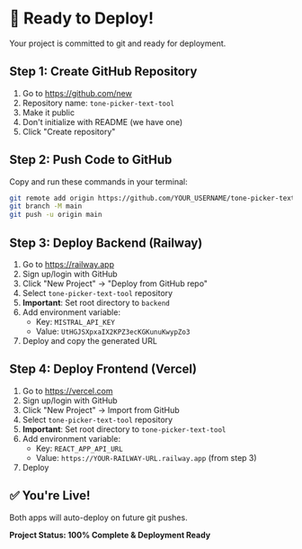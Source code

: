 # 🚀 Ready to Deploy!

Your project is committed to git and ready for deployment.

## Step 1: Create GitHub Repository

1. Go to https://github.com/new
2. Repository name: `tone-picker-text-tool`
3. Make it public
4. Don't initialize with README (we have one)
5. Click "Create repository"

## Step 2: Push Code to GitHub

Copy and run these commands in your terminal:

```bash
git remote add origin https://github.com/YOUR_USERNAME/tone-picker-text-tool.git
git branch -M main
git push -u origin main
```

## Step 3: Deploy Backend (Railway)

1. Go to https://railway.app
2. Sign up/login with GitHub
3. Click "New Project" → "Deploy from GitHub repo"
4. Select `tone-picker-text-tool` repository
5. **Important**: Set root directory to `backend`
6. Add environment variable:
   - Key: `MISTRAL_API_KEY`
   - Value: `UtHGJSXpxaIX2KPZ3ecKGKunuKwypZo3`
7. Deploy and copy the generated URL

## Step 4: Deploy Frontend (Vercel)

1. Go to https://vercel.com
2. Sign up/login with GitHub
3. Click "New Project" → Import from GitHub
4. Select `tone-picker-text-tool` repository
5. **Important**: Set root directory to `tone-picker-text-tool`
6. Add environment variable:
   - Key: `REACT_APP_API_URL`
   - Value: `https://YOUR-RAILWAY-URL.railway.app` (from step 3)
7. Deploy

## ✅ You're Live!

Both apps will auto-deploy on future git pushes.

**Project Status: 100% Complete & Deployment Ready**